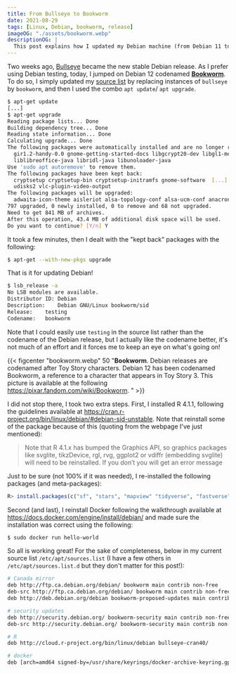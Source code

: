 ```yaml
---
title: From Bullseye to Bookworm
date: 2021-08-29
tags: [Linux, Debian, bookworm, release]
imageOG: "./assets/bookworm.webp"
descriptionOG: |
  This post explains how I updated my Debian machine (from Debian 11 to Debian 12). 
---
```



Two weeks ago, [Bullseye](https://wiki.debian.org/DebianBullseye) became the new stable Debian release. As I prefer using Debian testing, today, I jumped on Debian 12 codenamed [**Bookworm**](https://wiki.debian.org/DebianBookworm). To do so, I simply updated my [source list](https://wiki.debian.org/SourcesList) by replacing instances of `bullseye` by `bookworm`, and then I used the combo 
`apt update`/ `apt upgrade`. 

```sh
$ apt-get update
[...] 
$ apt-get upgrade   
Reading package lists... Done
Building dependency tree... Done
Reading state information... Done
Calculating upgrade... Done
The following packages were automatically installed and are no longer required:
  gir1.2-handy-0.0 gnome-getting-started-docs libgcrypt20-dev libgl1-mesa-glx libjuh-java libjurt-java
  liblibreoffice-java libridl-java libunoloader-java
Use 'sudo apt autoremove' to remove them.
The following packages have been kept back:
  cryptsetup cryptsetup-bin cryptsetup-initramfs gnome-software  [...]
  udisks2 vlc-plugin-video-output
The following packages will be upgraded:
  adwaita-icon-theme aisleriot alsa-topology-conf alsa-ucm-conf anacron [...]
797 upgraded, 0 newly installed, 0 to remove and 68 not upgraded.
Need to get 841 MB of archives.
After this operation, 43.4 MB of additional disk space will be used.
Do you want to continue? [Y/n] Y
```

It took a few minutes, then I dealt with the "kept back" packages with the following:

```sh
$ apt-get --with-new-pkgs upgrade 
```

That is it for updating Debian! 

```sh
$ lsb_release -a
No LSB modules are available.
Distributor ID:	Debian
Description:	Debian GNU/Linux bookworm/sid
Release:	testing
Codename:	bookworm
```

Note that I could easily use `testing` in the source list rather than the codename of the Debian release, but I actually like the codename better, it's not much of an effort and it forces me to keep an eye on what's going on! 

{{< figcenter "bookworm.webp" 50 "**Bookworm**. Debian releases are codenamed after Toy Story characters. Debian 12 has been codenamed Bookworm, a reference to a character that appears in Toy Story 3. This picture is available at the following https://pixar.fandom.com/wiki/Bookworm. " >}}


I did not stop there, I took two extra steps. First, I installed R 4.1.1, following the guidelines available at https://cran.r-project.org/bin/linux/debian/#debian-sid-unstable. Note that reinstall some of the package because of this (quoting from the webpage I've just mentioned): 


> Note that R 4.1.x has bumped the Graphics API, so graphics packages like svglite, tikzDevice, rgl, rvg, ggplot2 or vdiffr (embedding svglite) will need to be reinstalled. If you don’t you will get an error message


Just to be sure (not 100% if it was needed), I re-installed the following packages (and meta-packages):


```R
R> install.packages(c("sf", "stars", "mapview" "tidyverse", "fastverse")) 
```


Second (and last), I reinstall Docker following the walkthrough available at https://docs.docker.com/engine/install/debian/ and made sure the installation was correct using the following:

```sh
$ sudo docker run hello-world 
```

So all is working great! For the sake of completeness, below in my current source list `/etc/apt/sources.list` (I have a few others in `/etc/apt/sources.list.d` but they don't matter for this post!):

```sh
# Canada mirror 
deb http://ftp.ca.debian.org/debian/ bookworm main contrib non-free
deb-src http://ftp.ca.debian.org/debian/ bookworm main contrib non-free
deb http://deb.debian.org/debian bookworm-proposed-updates main contrib non-free

# security updates 
deb http://security.debian.org/ bookworm-security main contrib non-free
deb-src http://security.debian.org/ bookworm-security main contrib non-free

# R
deb http://cloud.r-project.org/bin/linux/debian bullseye-cran40/

# docker
deb [arch=amd64 signed-by=/usr/share/keyrings/docker-archive-keyring.gpg] https://download.docker.com/linux/debian bullseye stable
```




